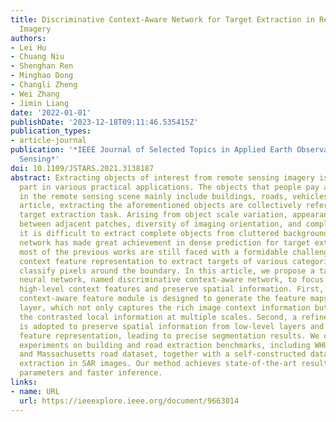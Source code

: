 ```yaml
---
title: Discriminative Context-Aware Network for Target Extraction in Remote Sensing
  Imagery
authors:
- Lei Hu
- Chuang Niu
- Shenghan Ren
- Minghao Dong
- Changli Zheng
- Wei Zhang
- Jimin Liang
date: '2022-01-01'
publishDate: '2023-12-18T09:11:46.535415Z'
publication_types:
- article-journal
publication: '*IEEE Journal of Selected Topics in Applied Earth Observations and Remote
  Sensing*'
doi: 10.1109/JSTARS.2021.3138187
abstract: Extracting objects of interest from remote sensing imagery is an essential
  part in various practical applications. The objects that people pay attention to
  in the remote sensing scene mainly include buildings, roads, vehicles, etc. In this
  article, extracting the aforementioned objects are collectively referred to as the
  target extraction task. Arising from object scale variation, appearance similarity
  between adjacent patches, diversity of imaging orientation, and complexity of background,
  it is difficult to extract complete objects from cluttered backgrounds. Deep neural
  network has made great achievement in dense prediction for target extraction. However,
  most of the previous works are still faced with a formidable challenge in discriminative
  context feature representation to extract targets of various categories and correctly
  classify pixels around the boundary. In this article, we propose a target extraction
  neural network, named discriminative context-aware network, to focus on discriminative
  high-level context features and preserve spatial information. First, a discriminative
  context-aware feature module is designed to generate the feature maps in the top
  layer, which not only captures the rich image context information but also aggregates
  the contrasted local information at multiple scales. Second, a refine decoder module
  is adopted to preserve spatial information from low-level layers and enhance the
  feature representation, leading to precise segmentation results. We conducted extensive
  experiments on building and road extraction benchmarks, including WHU building dataset
  and Massachusetts road dataset, together with a self-constructed dataset for vehicle
  extraction in SAR images. Our method achieves state-of-the-art results with fewer
  parameters and faster inference.
links:
- name: URL
  url: https://ieeexplore.ieee.org/document/9663014
---
```

